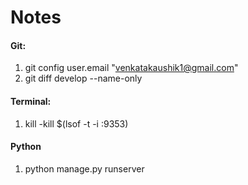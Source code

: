 # Notes

#### Git:
1. git config user.email "venkatakaushik1@gmail.com"
1. git diff develop --name-only


#### Terminal:
1. kill -kill $(lsof -t -i :9353)


#### Python
1. python manage.py runserver
